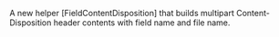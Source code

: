 A new helper [FieldContentDisposition] that builds multipart Content-Disposition
header contents with field name and file name.
